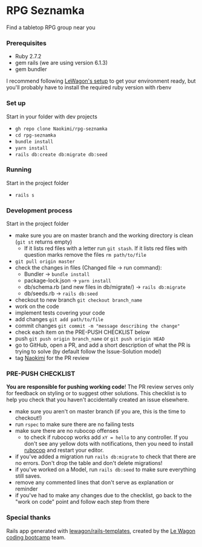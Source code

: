 # RPG Seznamka
Find a tabletop RPG group near you

### Prerequisites

- Ruby 2.7.2
- gem rails (we are using version 6.1.3)
- gem bundler

I recommend following [LeWagon's setup](https://github.com/lewagon/setup) to get your environment ready, but you'll probably have to install the required ruby version with rbenv

### Set up

Start in your folder with dev projects

- `gh repo clone Naokimi/rpg-seznamka`
- `cd rpg-seznamka`
- `bundle install`
- `yarn install`
- `rails db:create db:migrate db:seed`

### Running

Start in the project folder

- `rails s`

### Development process

Start in the project folder

- make sure you are on master branch and the working directory is clean (`git st` returns empty)
    - If it lists red files with a letter run `git stash`. If it lists red files with question marks remove the files `rm path/to/file`
- `git pull origin master`
- check the changes in files (Changed file -> run command):
    - Bundler -> `bundle install`
    - package-lock.json -> `yarn install`
    - db/schema.rb (and new files in db/migrate/) -> `rails db:migrate`
    - db/seeds.rb -> `rails db:seed`
- checkout to new branch `git checkout branch_name`
- work on the code
- implement tests covering your code
- add changes `git add path/to/file`
- commit changes `git commit -m "message describing the change"`
- check each item on the PRE-PUSH CHECKLIST below
- push `git push origin branch_name` or `git push origin HEAD`
- go to GitHub, open a PR, and add a short description of what the PR is trying to solve (by default follow the Issue-Solution model)
- tag [Naokimi](https://github.com/Naokimi) for the PR review

### PRE-PUSH CHECKLIST

**You are responsible for pushing working code**! The PR review serves only for feedback on styling or to suggest other solutions. This checklist is to help you check that you haven't accidentally created an issue elsewhere.

- make sure you aren't on master branch (if you are, this is the time to checkout!)
- run `rspec` to make sure there are no failing tests
- make sure there are no rubocop offenses
    - to check if rubocop works add `xY = hello` to any controller. If you don't see any yellow dots with notifications, then you need to install [rubocop](https://github.com/rubocop/rubocop) and restart your editor.
- if you've added a migration run `rails db:migrate` to check that there are no errors. Don't drop the table and don't delete migrations!
- if you've worked on a Model, run `rails db:seed` to make sure everything still saves.
- remove any commented lines that don't serve as explanation or reminder
- if you've had to make any changes due to the checklist, go back to the "work on code" point and follow each step from there

### Special thanks
Rails app generated with [lewagon/rails-templates](https://github.com/lewagon/rails-templates), created by the [Le Wagon coding bootcamp](https://www.lewagon.com) team.

